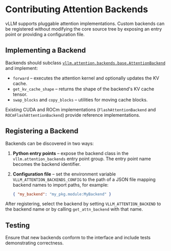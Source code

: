 # Contributing Attention Backends

vLLM supports pluggable attention implementations. Custom backends can be
registered without modifying the core source tree by exposing an entry point or
providing a configuration file.

## Implementing a Backend

Backends should subclass
[`vllm.attention.backends.base.AttentionBackend`](../../vllm/attention/backends/base.py)
and implement:

* `forward` – executes the attention kernel and optionally updates the KV
  cache.
* `get_kv_cache_shape` – returns the shape of the backend's KV cache tensor.
* `swap_blocks` and `copy_blocks` – utilities for moving cache blocks.

Existing CUDA and ROCm implementations (`FlashAttentionBackend` and
`ROCmFlashAttentionBackend`) provide reference implementations.

## Registering a Backend

Backends can be discovered in two ways:

1. **Python entry points** – expose the backend class in the
   `vllm.attention_backends` entry point group. The entry point name becomes the
   backend identifier.
2. **Configuration file** – set the environment variable
   `VLLM_ATTENTION_BACKENDS_CONFIG` to the path of a JSON file mapping backend
   names to import paths, for example:

   ```json
   { "my_backend": "my_pkg.module:MyBackend" }
   ```

After registering, select the backend by setting `VLLM_ATTENTION_BACKEND` to the
backend name or by calling `get_attn_backend` with that name.

## Testing

Ensure that new backends conform to the interface and include tests demonstrating
correctness.
